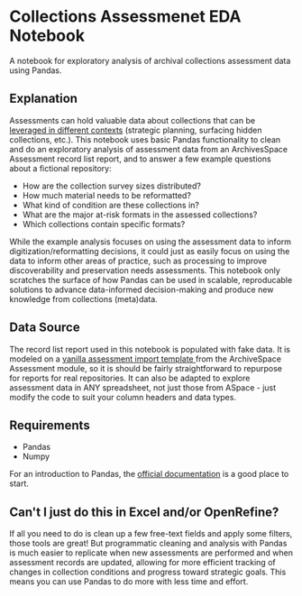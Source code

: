 
# Collections Assessmenet EDA Notebook

A notebook for exploratory analysis of archival collections assessment data using Pandas.

## Explanation
Assessments can hold valuable data about collections that can be [leveraged in different contexts](https://www.oclc.org/content/dam/research/publications/library/2011/2011-07.pdf) (strategic planning, surfacing hidden collections, etc.). This notebook uses basic Pandas functionality to clean and do an exploratory analysis of assessment data from an ArchivesSpace Assessment record list report, and to answer a few example questions about a fictional repository:

- How are the collection survey sizes distributed?
- How much material needs to be reformatted?
- What kind of condition are these collections in?
- What are the major at-risk formats in the assessed collections?
- Which collections contain specific formats?

While the example analysis focuses on using the assessment data to inform digitization/reformatting decisions, it could just as easily focus on using the data to inform other areas of practice, such as processing to improve discoverability and preservation needs assessments. This notebook only scratches the surface of how Pandas can be used in scalable, reproducable solutions to advance data-informed decision-making and produce new knowledge from collections (meta)data. 

## Data Source
The record list report used in this notebook is populated with fake data. It is modeled on a [vanilla assessment import template ](https://github.com/archivesspace/archivesspace/blob/master/backend/app/exporters/examples/assessment/aspace_assessment_import_template.csv) from the ArchiveSpace Assessment module, so it is should be fairly straightforward to repurpose for reports for real repositories. It can also be adapted to explore assessment data in ANY spreadsheet, not just those from ASpace - just modify the code to suit your column headers and data types.

## Requirements

- Pandas
- Numpy

For an introduction to Pandas, the [official documentation](https://pandas.pydata.org/pandas-docs/stable/getting_started/index.html) is a good place to start.

## Can't I just do this in Excel and/or OpenRefine?

If all you need to do is clean up a few free-text fields and apply some filters, those tools are great! But programmatic cleaning and analysis with Pandas is much easier to replicate when new assessments are performed and when assessment records are updated, allowing for more efficient tracking of changes in collection conditions and progress toward strategic goals. This means you can use Pandas to do more with less time and effort.
